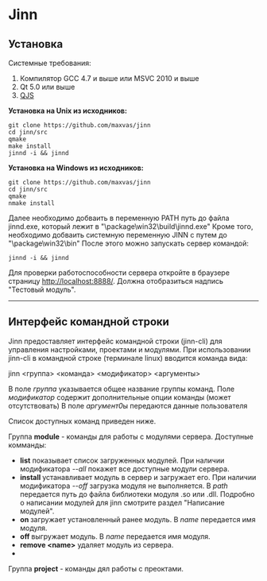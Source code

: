 Jinn
====

Установка
---------

Системные требования:

1. Компилятор GCC 4.7 и выше или MSVC 2010 и выше
2. Qt 5.0 или выше
3. [QJS](https://github.com/maxvas/qjs)

**Установка на Unix из исходников:**

	git clone https://github.com/maxvas/jinn
	cd jinn/src
	qmake
	make install
	jinnd -i && jinnd
  
**Установка на Windows из исходников:**

	git clone https://github.com/maxvas/jinn
	cd jinn/src
	qmake
	nmake install
	
Далее необходимо добваить в переменную PATH путь до файла jinnd.exe, который лежит в "<jinn-src>\package\win32\build\jinnd.exe"
Кроме того, необходимо добваить системную переменную JINN с путем до "<jinn-src>\package\win32\bin"
После этого можно запускать сервер командой:
	
	jinnd -i && jinnd


Для проверки работоспособности сервера откройте в браузере страницу [http://localhost:8888/](http://localhost:8888/). Должна отобразиться надпись "Тестовый модуль".

------------
Интерфейс командной строки
------------

Jinn предоставляет интерфейс командной строки (jinn-cli) для управления настройками, проектами и модулями.
При использовании jinn-cli в командной строке (терминале linux) вводится команда вида:

jinn <группа> <команда> <модификатор> <аргументы>

В поле *группа* указывается общее название группы команд.
Поле *модификатор* содержит дополнительные опции команды (может отсутствовать)
В поле *аргумент0*ы передаются данные пользователя

Список доступных команд приведен ниже.

Группа **module** - команды для работы с модулями сервера.
Доступные комманды:
 - **list** показывает список загруженных модулей. При наличии модификатора *--all* покажет все доступные модули сервера.
 - **install <path>** устанавливает модуль в сервер и загружает его. При наличии модификатора *--off* загрузка модуля не выполняется. В *path* передается путь до файла библиотеки модуля .so или .dll. Подробно о написании модулей для jinn смотрите раздел "Написание модулей".
 - **on <name>** загружает установленный ранее модуль. В *name* передается имя модуля.
 - **off <name>** выгружает модуль. В *name* передается имя модуля.
 - **remove \<name\>** удаляет модуль <name> из сервера.
 - 
 
Группа **project** - команды дял работы с преоктами.

